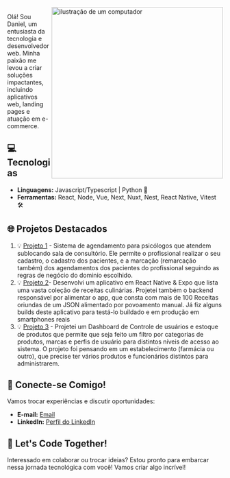 <img src="https://raw.githubusercontent.com/MicaelliMedeiros/micaellimedeiros/master/image/computer-illustration.png" alt="ilustração de um computador" min-width="400px" max-width="400px" width="400px" align="right">

<p align="left"> 
Olá! Sou Daniel, um entusiasta da tecnologia e desenvolvedor web. Minha paixão me levou a criar soluções impactantes, incluindo aplicativos web, landing pages e atuação em e-commerce.

## 💻 Tecnologias

- **Linguagens:** Javascript/Typescript  | Python 🚀
- **Ferramentas:** React, Node, Vue, Next, Nuxt, Nest, React Native, Vitest 🛠️

## 🌐 Projetos Destacados

1. 💡 [Projeto 1](https://psiboard.vercel.app/) - Sistema de agendamento para psicólogos que atendem sublocando sala de consultório. Ele permite o profissional realizar o seu cadastro, o cadastro dos pacientes, e a marcação (remarcação também) dos agendamentos dos pacientes do profissional seguindo as regras de negócio do dominio escolhido.
2. 💡 [Projeto 2](https://github.com/NogueiraDan/appReceitas)- Desenvolvi um aplicativo em React Native & Expo que lista uma vasta coleção de receitas culinárias. Projetei também o backend responsável por alimentar o app, que consta com mais de 100 Receitas oriundas de um JSON alimentado por povoamento manual. Já fiz alguns builds deste aplicativo para testá-lo buildado e em produção em smartphones reais
3. 💡 [Projeto 3](https://github.com/NogueiraDan/dashboard) - Projetei um Dashboard de Controle de usuários e estoque de produtos que permite que seja feito um filtro por categorias de produtos, marcas e perfis de usuário para distintos níveis de acesso ao sistema. O projeto foi pensando em um estabelecimento (farmácia ou outro), que precise ter vários produtos e funcionários distintos para administrarem.
## 🤝 Conecte-se Comigo!

Vamos trocar experiências e discutir oportunidades:

- **E-mail:** [Email](mailto:silvanogueira3460@gmail.com)
- **LinkedIn:** [Perfil do LinkedIn](https://www.linkedin.com/in/daniel-nogueira-496813222/)

## 🚀 Let's Code Together!

Interessado em colaborar ou trocar ideias? Estou pronto para embarcar nessa jornada tecnológica com você! Vamos criar algo incrível!

</p>

